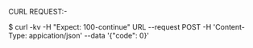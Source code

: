 CURL REQUEST:-

$ curl -kv -H "Expect: 100-continue" URL --request POST -H 'Content-Type: appication/json' --data '{"code": 0}'
